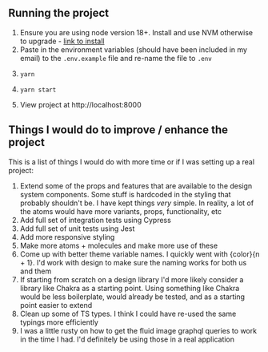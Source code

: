 ## Running the project

1. Ensure you are using node version 18+. Install and use NVM otherwise to upgrade - [link to install](https://github.com/nvm-sh/nvm#installing-and-updating)
1. Paste in the environment variables (should have been included in my email) to the `.env.example` file and re-name the file to `.env`
1. ```
   yarn
   ```
1. ```
   yarn start
   ```
1. View project at http://localhost:8000

## Things I would do to improve / enhance the project

This is a list of things I would do with more time or if I was setting up a real project:

1. Extend some of the props and features that are available to the design system components. Some stuff is hardcoded in the styling that probably shouldn't be. I have kept things _very_ simple. In reality, a lot of the atoms would have more variants, props, functionality, etc
1. Add full set of integration tests using Cypress
1. Add full set of unit tests using Jest
1. Add more responsive styling
1. Make more atoms + molecules and make more use of these
1. Come up with better theme variable names. I quickly went with {color}{n + 1}. I'd work with design to make sure the naming works for both us and them
1. If starting from scratch on a design library I'd more likely consider a library like Chakra as a starting point. Using something like Chakra would be less boilerplate, would already be tested, and as a starting point easier to extend
1. Clean up some of TS types. I think I could have re-used the same typings more efficiently
1. I was a little rusty on how to get the fluid image graphql queries to work in the time I had. I'd definitely be using those in a real application
